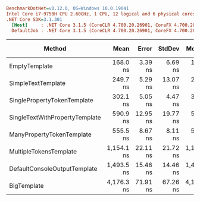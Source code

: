 ``` ini

BenchmarkDotNet=v0.12.0, OS=Windows 10.0.19041
Intel Core i7-9750H CPU 2.60GHz, 1 CPU, 12 logical and 6 physical cores
.NET Core SDK=3.1.301
  [Host]     : .NET Core 3.1.5 (CoreCLR 4.700.20.26901, CoreFX 4.700.20.27001), X64 RyuJIT
  DefaultJob : .NET Core 3.1.5 (CoreCLR 4.700.20.26901, CoreFX 4.700.20.27001), X64 RyuJIT


```
|                         Method |       Mean |    Error |   StdDev |     Median | Ratio | RatioSD |  Gen 0 |  Gen 1 | Gen 2 | Allocated |
|------------------------------- |-----------:|---------:|---------:|-----------:|------:|--------:|-------:|-------:|------:|----------:|
|                  EmptyTemplate |   168.0 ns |  3.39 ns |  6.69 ns |   165.3 ns |  1.00 |    0.00 | 0.0408 |      - |     - |     256 B |
|             SimpleTextTemplate |   249.7 ns |  5.29 ns | 13.07 ns |   246.1 ns |  1.51 |    0.10 | 0.0648 |      - |     - |     408 B |
|    SinglePropertyTokenTemplate |   302.1 ns |  5.05 ns |  4.47 ns |   302.2 ns |  1.82 |    0.04 | 0.0877 |      - |     - |     552 B |
| SingleTextWithPropertyTemplate |   590.9 ns | 12.95 ns | 19.77 ns |   584.0 ns |  3.53 |    0.16 | 0.1478 |      - |     - |     928 B |
|      ManyPropertyTokenTemplate |   555.5 ns |  8.67 ns |  8.11 ns |   557.2 ns |  3.34 |    0.08 | 0.1650 |      - |     - |    1040 B |
|         MultipleTokensTemplate | 1,154.1 ns | 22.11 ns | 21.72 ns | 1,149.7 ns |  6.90 |    0.21 | 0.2823 |      - |     - |    1776 B |
|   DefaultConsoleOutputTemplate | 1,493.5 ns | 15.46 ns | 14.46 ns | 1,498.5 ns |  8.98 |    0.19 | 0.3567 |      - |     - |    2240 B |
|                    BigTemplate | 4,176.3 ns | 71.91 ns | 67.26 ns | 4,193.3 ns | 25.10 |    0.47 | 0.9918 | 0.0076 |     - |    6264 B |
